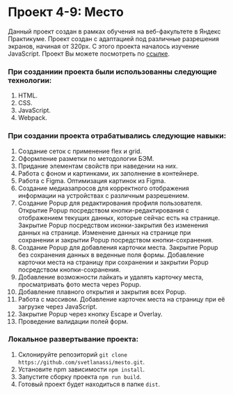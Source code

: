 # Проект 4-9: Место

Данный проект создан в рамках обучения на веб-факультете в Яндекс Практикуме. Проект создан с адаптацией под различные разрешения экранов, начиная от 320px. С этого проекта началось изучение JavaScript. Проект Вы можете посмотреть по [ссылке](https://svetlanassi.github.io/mesto/index.html).

### При созданиии проекта были использованны следующие технологии:

1. HTML.
2. CSS.
3. JavaScript.
4. Webpack.

### При создании проекта отрабатывались следующие навыки:

1. Создание сеток с применение flex и grid.
2. Оформление разметки по методологии БЭМ.
3. Придание элементам свойств при наведении на них.
4. Работа с фоном и картинками, их заполнение в контейнере.
5. Работа с Figma. Оптимизация картинок из Figma.
6. Создание медиазапросов для корректного отображения информации на устройствах с различным разрешением.
7. Создание Popup для редактирования профиля пользователя. Открытие Popup посредством кнопки-редактирования с отображением текущих данных, которые сейчас есть на странице. Закрытие Popup посредством иконки-закрытия без изменения данных на странице. Изменение данных на странице при сохранении и закрытии Popup посредством кнопки-сохранения.
8. Создание Popup для добавления карточки места. Закрытие Popup без сохранения данных в веденные поля формы. Добавление карточки места на страницу при сохранении и закрытии Popup посредством кнопки-сохранения.
9. Добавление возможности лайкать и удалять карточку места, просматривать фото места через Popup.
10. Добавление плавного открытия и закрытия всех Popup.
11. Работа с массивом. Добавление карточек места на страницу при её загрузке через JavaScript.
12. Закрытие Popup через кнопку Escape и Overlay.
13. Проведение валидации полей форм.

### Локальное развертывание проекта:

1. Склонируйте репозиторий `git clone https://github.com/svetlanassi/mesto.git`.
2. Установите npm зависимости `npm install`.
3. Запустите сборку проекта `npm run build`.
4. Готовый проект будет находиться в папке `dist`.
